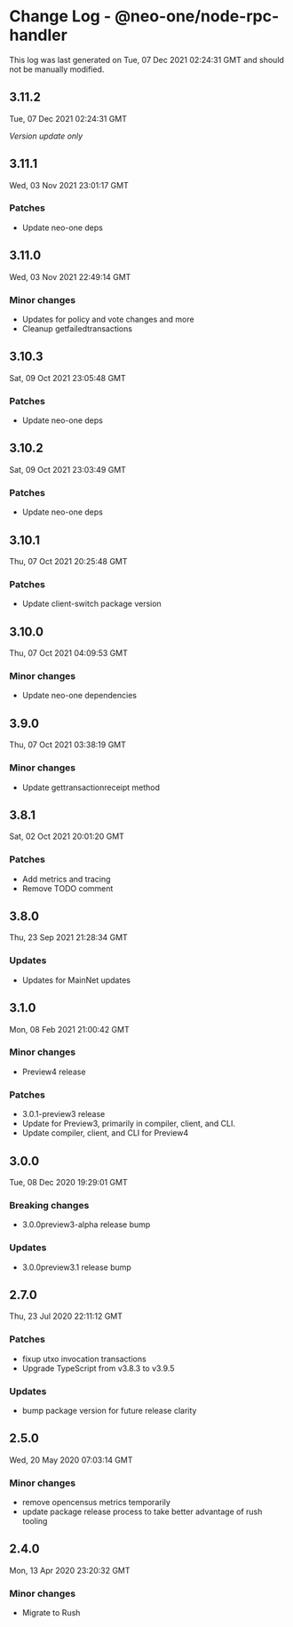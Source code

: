 # Change Log - @neo-one/node-rpc-handler

This log was last generated on Tue, 07 Dec 2021 02:24:31 GMT and should not be manually modified.

## 3.11.2
Tue, 07 Dec 2021 02:24:31 GMT

*Version update only*

## 3.11.1
Wed, 03 Nov 2021 23:01:17 GMT

### Patches

- Update neo-one deps

## 3.11.0
Wed, 03 Nov 2021 22:49:14 GMT

### Minor changes

- Updates for policy and vote changes and more
- Cleanup getfailedtransactions

## 3.10.3
Sat, 09 Oct 2021 23:05:48 GMT

### Patches

- Update neo-one deps

## 3.10.2
Sat, 09 Oct 2021 23:03:49 GMT

### Patches

- Update neo-one deps

## 3.10.1
Thu, 07 Oct 2021 20:25:48 GMT

### Patches

- Update client-switch package version

## 3.10.0
Thu, 07 Oct 2021 04:09:53 GMT

### Minor changes

- Update neo-one dependencies

## 3.9.0
Thu, 07 Oct 2021 03:38:19 GMT

### Minor changes

- Update gettransactionreceipt method

## 3.8.1
Sat, 02 Oct 2021 20:01:20 GMT

### Patches

- Add metrics and tracing
- Remove TODO comment

## 3.8.0
Thu, 23 Sep 2021 21:28:34 GMT

### Updates

- Updates for MainNet updates

## 3.1.0
Mon, 08 Feb 2021 21:00:42 GMT

### Minor changes

- Preview4 release

### Patches

- 3.0.1-preview3 release
- Update for Preview3, primarily in compiler, client, and CLI.
- Update compiler, client, and CLI for Preview4

## 3.0.0
Tue, 08 Dec 2020 19:29:01 GMT

### Breaking changes

- 3.0.0preview3-alpha release bump

### Updates

- 3.0.0preview3.1 release bump

## 2.7.0
Thu, 23 Jul 2020 22:11:12 GMT

### Patches

- fixup utxo invocation transactions
- Upgrade TypeScript from v3.8.3 to v3.9.5

### Updates

- bump package version for future release clarity

## 2.5.0
Wed, 20 May 2020 07:03:14 GMT

### Minor changes

- remove opencensus metrics temporarily
- update package release process to take better advantage of rush tooling

## 2.4.0
Mon, 13 Apr 2020 23:20:32 GMT

### Minor changes

- Migrate to Rush

